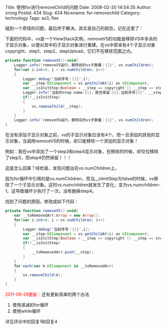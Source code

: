 Title: 使用for进行removeChild的问题
Date: 2008-02-20 14:54:35
Author: zrong
Postid: 434
Slug: 434
Nicename: for-removechild
Category: technology
Tags: as3, flex

碰到一个奇怪的问题，最后终于解决。其实是自己的疏忽。记在这里了：

下面的代码中，vs是一个ViewStack实例，removeVS的功能是移除VS中多余的子显示对象，以便对其中的子显示对象进行重建。在vs中原来有4个子显示对象copyright、step1、step2、stepUpload，它们不在移除范围之内。  
<!--more-->

``` actionscript
private function removeVS():void{
    Logger.info('removeVS运行，删除前的vs子数量：{1}', vs.numChildren);
    for(var i:int=0; i < vs.numChildren; i++)
    {
        Logger.debug('当前序号：{1}',i);
        var __step:UIComponent = vs.getChildAt(i) as UIComponent;
        var __isInitStep:Boolean = __step == copyright || __step == step1 || __step == step2 || __step == stepUpload;
        Logger.info('当前的step name:{1}，是否保留:{2},当前序号{3}', __step.name, __isInitStep, i);
        if(!__isInitStep)
        {
            vs.removeChild(__step);
        }
    }
    Logger.info('removeVS运行，删除后的vs子数量：{1}', vs.numChildren);
}
```

在没有添加子显示对象之前，vs的子显示对象应该有4个，而一旦添加的其他的显示对象，当调用removeVS的时候，却只能移除一个添加的显示对象！

例如：我在vs中添加了一个step3和step4显示对象，在移除的时候，却仅仅移除了step3，而step4仍然保留！！！

这是怎么回事？经检查，发现问题出在vs.numChildren上。

因为for循环中引用的是vs.numChildren，而当\_\_inInitStep为false的时候，vs移除了一个子显示对象。这时vs.numchildren就发生了变化，变为vs.numchildren-1。这导致循环少执行了一次，没有删掉step4。

找到了问题的原因，修改成如下代码：

``` actionscript
private function removeVS():void{
    var __toRemovedArr:Array = new Array();
    for(var i:int=0; i < vs.numChildren; i++)
    {
        Logger.debug('当前序号：{1}',i);
        var __step:UIComponent = vs.getChildAt(i) as UIComponent;
        var __isInitStep:Boolean = __step == copyright || __step == step1 || __step == step2 || __step == stepUpload;
        if(!__isInitStep)
        {
            __toRemovedArr.push(__step);
        }
    }
    for each(var k:UIComponent in __toRemovedArr)
    {
        vs.removeChild(k);
    }
}
```

<span style="color:red;">2011-09-26更新：</span>还有更新简单的两个办法

1.  使用递减的for循环
2.  使用while循环

详见评论中的回复1和回复4

